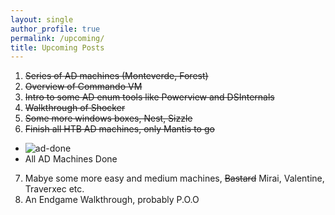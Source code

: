 ```yaml
---
layout: single
author_profile: true
permalink: /upcoming/
title: Upcoming Posts
---
```


1. ~~Series of AD machines (Monteverde, Forest)~~
2. ~~Overview of Commando VM~~
3. ~~Intro to some AD enum tools like Powerview and DSInternals~~
4. ~~Walkthrough of Shocker~~
5. ~~Some more windows boxes, Nest, Sizzle~~
6. ~~Finish all HTB AD machines, only Mantis to go~~
 - ![ad-done](https://i.imgur.com/jyogrzX.png)
 - All AD Machines Done
7. Mabye some more easy and medium machines, ~~Bastard~~ Mirai, Valentine, Traverxec etc.
8. An Endgame Walkthrough, probably P.O.O